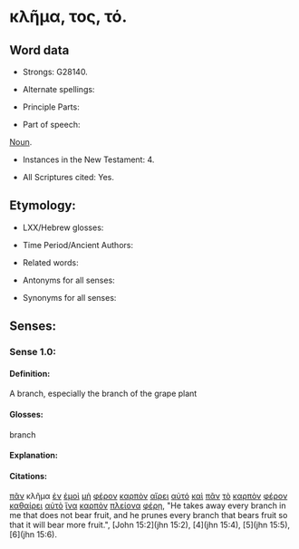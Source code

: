 # κλῆμα, τος, τό.

<!-- Status: S2=Needs2ndReview -->
<!-- Lexica used for edits: BDAG, FFM, LN, BN, A-S -->

## Word data

* Strongs: G28140.


* Alternate spellings:

* Principle Parts: 

* Part of speech: 

[Noun](http://ugg.readthedocs.io/en/latest/noun.html).

* Instances in the New Testament: 4.

* All Scriptures cited: Yes.

## Etymology: 

* LXX/Hebrew glosses: 

* Time Period/Ancient Authors: 

* Related words: 

* Antonyms for all senses:

* Synonyms for all senses: 

## Senses:

### Sense 1.0:

#### Definition: 

A branch, especially the branch of the grape plant

#### Glosses:

branch

#### Explanation:

#### Citations:

[πᾶν](../G39560/01.md) κλῆμα [ἐν](../G17220/01.md) [ἐμοὶ](../G14730/01.md) [μὴ](../G33610/01.md) [φέρον](../G53420/01.md) [καρπὸν](../G25900/01.md) [αἴρει](../G01420/01.md) [αὐτό](../G08460/01.md) [καὶ](../G25320/01.md) [πᾶν](../G39560/01.md) [τὸ](../G35880/01.md) [καρπὸν](../G25900/01.md) [φέρον](../G53420/01.md) [καθαίρει](../G25080/01.md) [αὐτὸ](../G08460/01.md) [ἵνα](../G24430/01.md) [καρπὸν](../G25900/01.md) [πλείονα](../G41190/01.md) [φέρῃ](../G53420/01.md), 
"He takes away every branch in me that does not bear fruit, and he prunes every branch that bears fruit so that it will bear more fruit.", 
[John 15:2](jhn 15:2),  [4](jhn 15:4),  [5](jhn 15:5),  [6](jhn 15:6).  
